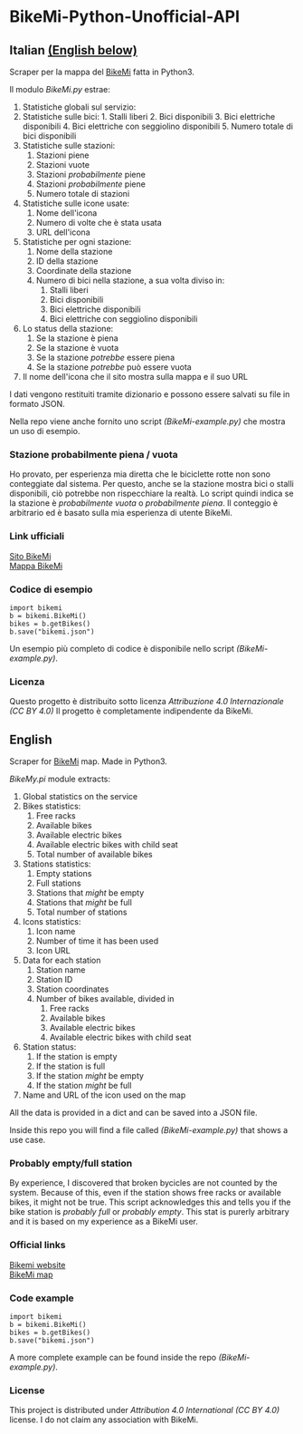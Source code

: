 # BikeMi-Python-Unofficial-API

## Italian [(English below)](#english)
Scraper per la mappa del [BikeMi](https://www.bikemi.com/it/mappa-stazioni.aspx) fatta in Python3.

Il modulo *BikeMi.py* estrae:
1. Statistiche globali sul servizio:
  1. Statistiche sulle bici:
    1. Stalli liberi
    2. Bici disponibili
    3. Bici elettriche disponibili
    4. Bici elettriche con seggiolino disponibili
    5. Numero totale di bici disponibili
  2. Statistiche sulle stazioni:
      1. Stazioni piene
      2. Stazioni vuote
      3. Stazioni *probabilmente* piene
      4. Stazioni *probabilmente* piene
      5. Numero totale di stazioni
  3. Statistiche sulle icone usate:
      1. Nome dell'icona
      2. Numero di volte che è stata usata
      3. URL dell'icona
2. Statistiche per ogni stazione:
    1. Nome della stazione
    2. ID della stazione
    3. Coordinate della stazione
    4. Numero di bici nella stazione, a sua volta diviso in:
        1. Stalli liberi
        2. Bici disponibili
        3. Bici elettriche disponibili
        4. Bici elettriche con seggiolino disponibili
  5. Lo status della stazione:
      1. Se la stazione è piena
      2. Se la stazione è vuota
      3. Se la stazione *potrebbe* essere piena
      4. Se la stazione *potrebbe* può essere vuota
  6. Il nome dell'icona che il sito mostra sulla mappa e il suo URL

I dati vengono restituiti tramite dizionario e possono essere salvati su file in formato JSON.

Nella repo viene anche fornito uno script *(BikeMi-example.py)* che mostra un uso di esempio.

### Stazione probabilmente piena / vuota
Ho provato, per esperienza mia diretta che le biciclette rotte non sono conteggiate dal sistema. Per questo, anche se la stazione mostra bici o stalli disponibili, ciò potrebbe non rispecchiare la realtà.
Lo script quindi indica se la stazione è *probabilmente vuota* o *probabilmente piena*. Il conteggio è arbitrario ed è basato sulla mia esperienza di utente BikeMi.

### Link ufficiali
[Sito BikeMi](https://www.bikemi.com/)  
[Mappa BikeMi](https://www.bikemi.com/it/mappa-stazioni.aspx)

### Codice di esempio

    import bikemi
    b = bikemi.BikeMi()
    bikes = b.getBikes()
    b.save("bikemi.json")

Un esempio più completo di codice è disponibile nello script *(BikeMi-example.py)*.

### Licenza
Questo progetto è distribuito sotto licenza *Attribuzione 4.0 Internazionale (CC BY 4.0)*
Il progetto è completamente indipendente da BikeMi.

## English
Scraper for [BikeMi](https://www.bikemi.com/it/mappa-stazioni.aspx) map. Made in Python3.

*BikeMy.pi* module extracts:
1. Global statistics on the service
  1. Bikes statistics:
      1. Free racks
      2. Available bikes
      3. Available electric bikes
      4. Available electric bikes with child seat
      5. Total number of available bikes
  2. Stations statistics:
      1. Empty stations
      2. Full stations
      3. Stations that *might* be empty
      4. Stations that *might* be full
      5. Total number of stations
  3. Icons statistics:
      1. Icon name
      2. Number of time it has been used
      3. Icon URL
2. Data for each station
    1. Station name
    2. Station ID
    3. Station coordinates
    4. Number of bikes available, divided in
        1. Free racks
        2. Available bikes
        3. Available electric bikes
        4. Available electric bikes with child seat
  5. Station status:
      1. If the station is empty
      2. If the station is full
      3. If the station *might* be empty
      4. If the station *might* be full
  6. Name and URL of the icon used on the map

All the data is provided in a dict and can be saved into a JSON file.

Inside this repo you will find a file called *(BikeMi-example.py)* that shows a use case.

### Probably empty/full station
By experience, I discovered that broken bycicles are not counted by the system. Because of this, even if the station shows free racks or available bikes, it might not be true.
This script acknowledges this and tells you if the bike station is *probably full* or *probably empty*. This stat is purerly arbitrary and it is based on my experience as a BikeMi user.

### Official links
[Bikemi website](https://www.bikemi.com/en/homepage.aspx)  
[BikeMi map](https://www.bikemi.com/en/stations-map.aspx)


### Code example

    import bikemi
    b = bikemi.BikeMi()
    bikes = b.getBikes()
    b.save("bikemi.json")

A more complete example can be found inside the repo *(BikeMi-example.py)*.

### License
This project is distributed under *Attribution 4.0 International (CC BY 4.0)* license.
I do not claim any association with BikeMi.

